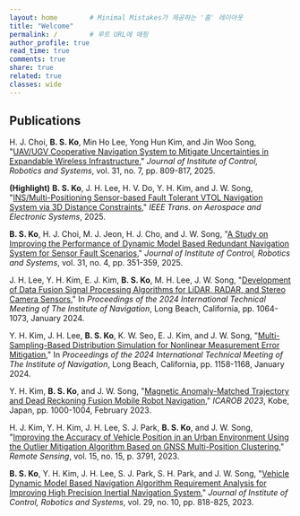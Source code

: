 ```yaml
---
layout: home        # Minimal Mistakes가 제공하는 '홈' 레이아웃
title: "Welcome"
permalink: /        # 루트 URL에 매핑
author_profile: true
read_time: true
comments: true
share: true
related: true
classes: wide
---
```

## Publications
H. J. Choi, **B. S. Ko**, Min Ho Lee, Yong Hun Kim, and Jin Woo Song, "[UAV/UGV Cooperative Navigation System to Mitigate Uncertainties in Expandable Wireless Infrastructure](https://doi.org/10.5302/J.ICROS.2025.25.0081)," *Journal of Institute of Control, Robotics and Systems*, vol. 31, no. 7, pp. 809-817, 2025.

**(Highlight)** **B. S. Ko**, J. H. Lee, H. V. Do, Y. H. Kim, and J. W. Song, "[INS/Multi-Positioning Sensor-based Fault Tolerant VTOL Navigation System via 3D Distance Constraints](https://doi.org/10.1109/TAES.2025.3584746)," *IEEE Trans. on Aerospace and Electronic Systems*, 2025.

**B. S. Ko**, H. J. Choi, M. J. Jeon, H. J. Cho, and J. W. Song, "[A Study on Improving the Performance of Dynamic Model Based Redundant Navigation System for Sensor Fault Scenarios](https://www.dbpia.co.kr/journal/articleDetail?nodeId=NODE12125031&language=ko_KR&hasTopBanner=true)," *Journal of Institute of Control, Robotics and Systems*, vol. 31, no. 4, pp. 351-359, 2025.

J. H. Lee, Y. H. Kim, E. J. Kim, **B. S. Ko**, M. H. Lee, J. W. Song, "[Development of Data Fusion Signal Processing Algorithms for LiDAR, RADAR, and Stereo Camera Sensors](https://www.ion.org/publications/abstract.cfm?articleID=19533)," In *Proceedings of the 2024 International Technical Meeting of The Institute of Navigation*, Long Beach, California, pp. 1064-1073, January 2024.

Y. H. Kim, J. H. Lee, **B. S. Ko**, K. W. Seo, E. J. Kim, and J. W. Song, "[Multi-Sampling-Based Distribution Simulation for Nonlinear Measurement Error Mitigation](https://www.ion.org/publications/abstract.cfm?articleID=19569)," In *Proceedings of the 2024 International Technical Meeting of The Institute of Navigation*, Long Beach, California, pp. 1158-1168, January 2024. 

Y. H. Kim, **B. S. Ko**, and J. W. Song, "[Magnetic Anomaly-Matched Trajectory and Dead Reckoning Fusion Mobile Robot Navigation](https://alife-robotics.co.jp/members2023/icarob/data/html/data/POS/POS.pdf)," *ICAROB 2023*, Kobe, Japan, pp. 1000-1004, February 2023.

H. J. Kim, Y. H. Kim, J. H. Lee, S. J. Park, **B. S. Ko**, and J. W. Song, "[Improving the Accuracy of Vehicle Position in an Urban Environment Using the Outlier Mitigation Algorithm Based on GNSS Multi-Position Clustering](https://www.mdpi.com/2072-4292/15/15/3791)," *Remote Sensing*, vol. 15, no. 15, p. 3791, 2023. 

**B. S. Ko**, Y. H. Kim, J. H. Lee, S. J. Park, S. H. Park, and J. W. Song, "[Vehicle Dynamic Model Based Navigation Algorithm Requirement Analysis for Improving High Precision Inertial Navigation System](https://www.dbpia.co.kr/journal/articleDetail?nodeId=NODE11532645)," *Journal of Institute of Control, Robotics and Systems*, vol. 29, no. 10, pp. 818-825, 2023.
